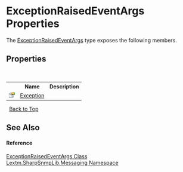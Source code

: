 # ExceptionRaisedEventArgs Properties
 

The <a href="T_Lextm_SharpSnmpLib_Messaging_ExceptionRaisedEventArgs">ExceptionRaisedEventArgs</a> type exposes the following members.


## Properties
&nbsp;<table><tr><th></th><th>Name</th><th>Description</th></tr><tr><td>![Public property](media/pubproperty.gif "Public property")</td><td><a href="P_Lextm_SharpSnmpLib_Messaging_ExceptionRaisedEventArgs_Exception">Exception</a></td><td /></tr></table>&nbsp;
<a href="#exceptionraisedeventargs-properties">Back to Top</a>

## See Also


#### Reference
<a href="T_Lextm_SharpSnmpLib_Messaging_ExceptionRaisedEventArgs">ExceptionRaisedEventArgs Class</a><br /><a href="N_Lextm_SharpSnmpLib_Messaging">Lextm.SharpSnmpLib.Messaging Namespace</a><br />